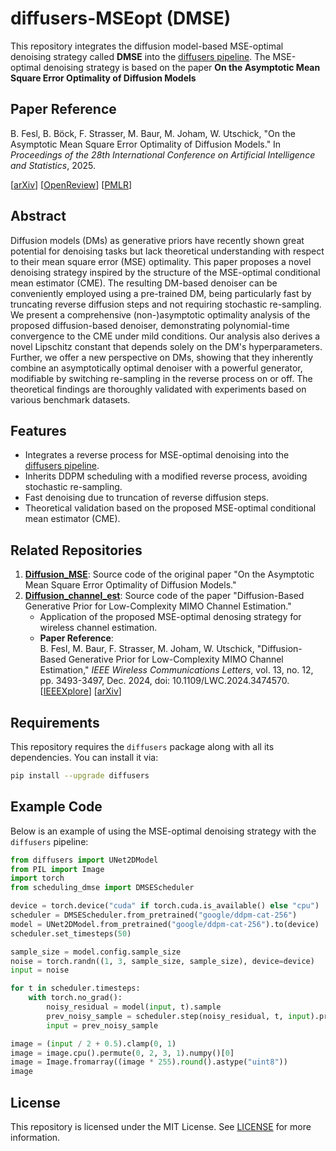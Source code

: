 # diffusers-MSEopt (DMSE)

This repository integrates the diffusion model-based MSE-optimal denoising strategy called **DMSE** into the [diffusers pipeline](https://github.com/huggingface/diffusers). The MSE-optimal denoising strategy is based on the paper **On the Asymptotic Mean Square Error Optimality of Diffusion Models**  


## Paper Reference
B. Fesl, B. Böck, F. Strasser, M. Baur, M. Joham, W. Utschick, "On the Asymptotic Mean Square Error Optimality of Diffusion Models." In _Proceedings of the 28th International Conference on Artificial Intelligence and Statistics_, 2025.

[[arXiv](https://arxiv.org/abs/2403.02957)] [[OpenReview](https://openreview.net/forum?id=XrXlAYFpvR)] [[PMLR](https://proceedings.mlr.press/v258/fesl25a.html)]


## Abstract

Diffusion models (DMs) as generative priors have recently shown great potential for denoising tasks but lack theoretical understanding with respect to their mean square error (MSE) optimality. This paper proposes a novel denoising strategy inspired by the structure of the MSE-optimal conditional mean estimator (CME). The resulting DM-based denoiser can be conveniently employed using a pre-trained DM, being particularly fast by truncating reverse diffusion steps and not requiring stochastic re-sampling. We present a comprehensive (non-)asymptotic optimality analysis of the proposed diffusion-based denoiser, demonstrating polynomial-time convergence to the CME under mild conditions. Our analysis also derives a novel Lipschitz constant that depends solely on the DM's hyperparameters. Further, we offer a new perspective on DMs, showing that they inherently combine an asymptotically optimal denoiser with a powerful generator, modifiable by switching re-sampling in the reverse process on or off. The theoretical findings are thoroughly validated with experiments based on various benchmark datasets.

## Features
- Integrates a reverse process for MSE-optimal denoising into the [diffusers pipeline](https://github.com/huggingface/diffusers).
- Inherits DDPM scheduling with a modified reverse process, avoiding stochastic re-sampling.
- Fast denoising due to truncation of reverse diffusion steps.
- Theoretical validation based on the proposed MSE-optimal conditional mean estimator (CME).

## Related Repositories

1. **[Diffusion_MSE](https://github.com/benediktfesl/Diffusion_MSE)**: Source code of the original paper "On the Asymptotic Mean Square Error Optimality of Diffusion Models."
2. **[Diffusion_channel_est](https://github.com/benediktfesl/Diffusion_channel_est)**: Source code of the paper "Diffusion-Based Generative Prior for Low-Complexity MIMO Channel Estimation."
   - Application of the proposed MSE-optimal denosing strategy for wireless channel estimation. 
   - **Paper Reference**:  
     B. Fesl, M. Baur, F. Strasser, M. Joham, W. Utschick, "Diffusion-Based Generative Prior for Low-Complexity MIMO Channel Estimation," _IEEE Wireless Communications Letters_, vol. 13, no. 12, pp. 3493-3497, Dec. 2024, doi: 10.1109/LWC.2024.3474570.
      [[IEEEXplore](https://ieeexplore.ieee.org/abstract/document/10705115)] [[arXiv](https://arxiv.org/pdf/2403.03545)]

## Requirements
This repository requires the `diffusers` package along with all its dependencies. You can install it via:

```bash
pip install --upgrade diffusers
```

## Example Code

Below is an example of using the MSE-optimal denoising strategy with the `diffusers` pipeline:

```python
from diffusers import UNet2DModel
from PIL import Image
import torch
from scheduling_dmse import DMSEScheduler

device = torch.device("cuda" if torch.cuda.is_available() else "cpu")
scheduler = DMSEScheduler.from_pretrained("google/ddpm-cat-256")
model = UNet2DModel.from_pretrained("google/ddpm-cat-256").to(device)
scheduler.set_timesteps(50)

sample_size = model.config.sample_size
noise = torch.randn((1, 3, sample_size, sample_size), device=device)
input = noise

for t in scheduler.timesteps:
    with torch.no_grad():
        noisy_residual = model(input, t).sample
        prev_noisy_sample = scheduler.step(noisy_residual, t, input).prev_sample
        input = prev_noisy_sample

image = (input / 2 + 0.5).clamp(0, 1)
image = image.cpu().permute(0, 2, 3, 1).numpy()[0]
image = Image.fromarray((image * 255).round().astype("uint8"))
image
```


## License

This repository is licensed under the MIT License. See [LICENSE](LICENSE) for more information.

